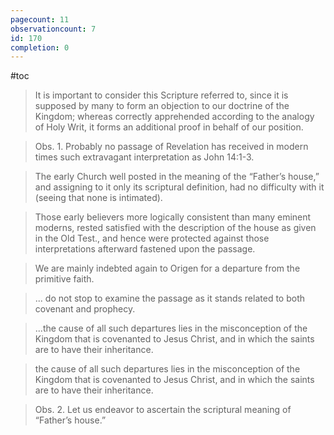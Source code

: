 ```yaml
---
pagecount: 11
observationcount: 7
id: 170
completion: 0
---
```

#toc

>It is important to consider this Scripture referred to, since it is supposed by many to form an objection to our doctrine of the Kingdom; whereas correctly apprehended according to the analogy of Holy Writ, it forms an additional proof in behalf of our position.

>Obs. 1. Probably no passage of Revelation has received in modern times such extravagant interpretation as John 14:1-3.

>The early Church well posted in the meaning of the “Father’s house,” and assigning to it only its scriptural definition, had no difficulty with it (seeing that none is intimated).

>Those early believers more logically consistent than many eminent moderns, rested satisfied with the description of the house as given in the Old Test., and hence were protected against those interpretations afterward fastened upon the passage.

>We are mainly indebted again to Origen for a departure from the primitive faith.

>... do not stop to examine the passage as it stands related to both covenant and prophecy.

>...the cause of all such departures lies in the misconception of the Kingdom that is covenanted to Jesus Christ, and in which the saints are to have their inheritance.

>the cause of all such departures lies in the misconception of the Kingdom that is covenanted to Jesus Christ, and in which the saints are to have their inheritance.

>Obs. 2. Let us endeavor to ascertain the scriptural meaning of “Father’s house.”